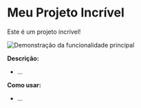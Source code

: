 # Meu Projeto Incrível

Este é um projeto incrível!

![Demonstração da funcionalidade principal](images/clima.jpg)

**Descrição:**
* ...

**Como usar:**
* ...
